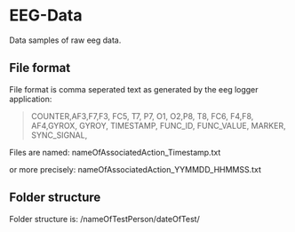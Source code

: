 EEG-Data
========

Data samples of raw eeg data.

File format
-----------

File format is comma seperated text as generated by the eeg logger application:
> COUNTER,AF3,F7,F3, FC5, T7, P7, O1, O2,P8, T8, FC6, F4,F8, AF4,GYROX, GYROY, TIMESTAMP, FUNC_ID, FUNC_VALUE, MARKER, SYNC_SIGNAL,

Files are named:
nameOfAssociatedAction_Timestamp.txt

or more precisely: nameOfAssociatedAction_YYMMDD_HHMMSS.txt

Folder structure
----------------
Folder structure is:
/nameOfTestPerson/dateOfTest/